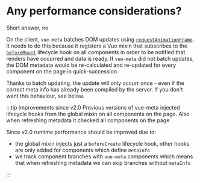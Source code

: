 # Any performance considerations?

Short answer, no

On the client, `vue-meta` batches DOM updates using [`requestAnimationFrame`](https://developer.mozilla.org/en-US/docs/Web/API/window/requestAnimationFrame). It needs to do this because it registers a Vue mixin that subscribes to the [`beforeMount`](https://vuejs.org/api/#beforeMount) lifecycle hook on all components in order to be notified that renders have occurred and data is ready. If `vue-meta` did not batch updates, the DOM metadata would be re-calculated and re-updated for every component on the page in quick-succession.

Thanks to batch updating, the update will only occurr once - even if the correct meta info has already been compiled by the server. If you don't want this behaviour, see below.

:::tip Improvements since v2.0
Previous versions of vue-meta injected lifecycle hooks from the global mixin on all components on the page. Also when refreshing metadata it checked all components on the page

Since v2.0 runtime performance should be improved due to:
- the global mixin injects just a `beforeCreate` lifecycle hook, other hooks are only added for components which define `metaInfo`
- we track component branches with `vue-meta` components which means that when refreshing metadata we can skip branches without `metaInfo`

:::
